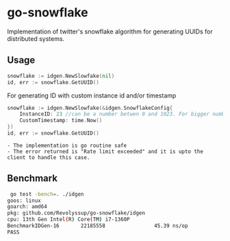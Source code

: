 # go-snowflake

Implementation of twitter's snowflake algorithm for generating UUIDs for distributed systems.


## Usage

```go
snowflake := idgen.NewSlowfake(nil)
id, err := snowflake.GetUUID()
```

For generating ID with custom instance id and/or timestamp

```go
snowflake := idgen.NewSlowfake(&idgen.SnowflakeConfig{
	InstanceID: 23 //can be a number betwen 0 and 1023. For bigger numbers, the higher bit values are ignored
	CustomTimestamp: time.Now()
})
id, err := snowflake.GetUUID()
```

```note
- The implementation is go routine safe
- The error returned is "Rate limit exceeded" and it is upto the client to handle this case.
```

## Benchmark

```bash
 go test -bench=. ./idgen
goos: linux
goarch: amd64
pkg: github.com/Revolyssup/go-snowflake/idgen
cpu: 13th Gen Intel(R) Core(TM) i7-1360P
BenchmarkIDGen-16       22185558                45.39 ns/op
PASS
```
